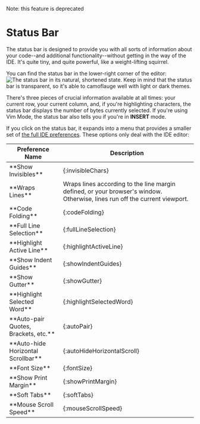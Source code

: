Note: this feature is deprecated

# Status Bar

The status bar is designed to provide you with all sorts of information about your code--and additional functionality--without getting in the way of the IDE. It's quite tiny, and quite powerful, like a weight-lifting squirrel.

You can find the status bar in the lower-right corner of the editor: ![The status bar in its natural, shortened state](./resources/icons/statusBarCollapsed.png). Keep in mind that the status bar is transparent, so it's able to camoflauge well with light or dark themes.

There's three pieces of crucial information available at all times: your current row, your current column, and, if you're highlighting characters, the status bar displays the number of bytes currently selected. If you're using Vim Mode, the status bar also tells you if you're in **INSERT** mode.

If you click on the status bar, it expands into a menu that provides a smaller set of [the full IDE preferences](ide_preferences.html). These options only deal with the IDE editor:

<div markdown="1">
<table class="table table-striped table-bordered">
  <thead>
    <tr>
      <th>Preference Name</th>
      <th>Description</th>
    </tr>
  </thead>
  <tbody>
    <tr>  
      <td>**Show Invisibles**</td>
   <td>{:invisibleChars}</td>
    </tr>
    <tr>
  <td>**Wraps Lines**</td>
   <td>Wraps lines according to the line margin defined, or your browser's window. Otherwise, lines run off the current viewport.</td>
    </tr>
    <tr>
  <td>**Code Folding**</td>
   <td>{:codeFolding}</td>
    </tr>
    <tr>
      <td>**Full Line Selection**</td>
      <td>{:fullLineSelection}</td>
    </tr>
        <tr>
      <td>**Highlight Active Line**</td>
      <td>{:highlightActiveLine}</td>
    </tr>
    <tr>
      <td>**Show Indent Guides**</td>
      <td>{:showIndentGuides}</td>
    </tr>
    <tr>
      <td>**Show Gutter**</td>
      <td>{:showGutter}</td>
    </tr>
      <tr>
      <td>**Highlight Selected Word**</td>
      <td>{:highlightSelectedWord}</td>
    </tr>
       <tr>
      <td>**Auto-pair Quotes, Brackets, etc.**</td>
      <td>{:autoPair}</td>
    </tr>
       <tr>
      <td>**Auto-hide Horizontal Scrollbar**</td>
      <td>{:autoHideHorizontalScroll}</td>
    </tr>
       <tr>
      <td>**Font Size**</td>
      <td>{:fontSize}</td>
    </tr>
        <tr>
      <td>**Show Print Margin**</td>
      <td>{:showPrintMargin}</td>
    </tr>
            <tr>
      <td>**Soft Tabs**</td>
      <td>{:softTabs}</td>
    </tr>
            <tr>
      <td>**Mouse Scroll Speed**</td>
      <td>{:mouseScrollSpeed}</td>
    </tr>
  </tbody>
</table>
</div>